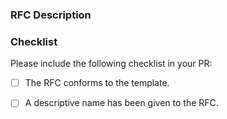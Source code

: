 ### RFC Description
<!--
- Please describe the nature of your RFC, including the motivation behind it,
  and any other key elements of the RFC.
- It is good to include the summary section from the RFC here.
- Additionally, please include a link to the rendered RFC on your branch.
-->

### Checklist
Please include the following checklist in your PR:

- [ ] The RFC conforms to the template.
- [ ] A descriptive name has been given to the RFC.

